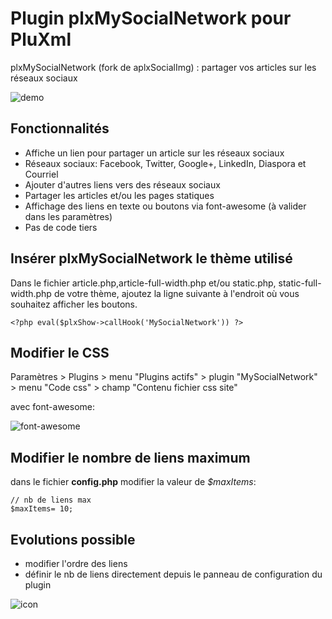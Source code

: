 # Plugin plxMySocialNetwork pour PluXml
plxMySocialNetwork (fork de aplxSocialImg) : partager vos articles sur les réseaux sociaux

![demo](https://cloud.githubusercontent.com/assets/13441278/10242180/527d3188-68ef-11e5-9ae4-cd4ebb8be4d2.png)



## Fonctionnalités

* Affiche un lien pour partager un article sur les réseaux sociaux
* Réseaux sociaux: Facebook, Twitter, Google+, LinkedIn, Diaspora et Courriel
* Ajouter d'autres liens vers des réseaux sociaux
* Partager les articles et/ou les pages statiques
* Affichage des liens en texte ou boutons via font-awesome (à valider dans les paramètres)
* Pas de code tiers


## Insérer plxMySocialNetwork le thème utilisé

Dans le fichier article.php,article-full-width.php et/ou static.php, static-full-width.php de votre thème, ajoutez la ligne suivante à l'endroit où vous souhaitez afficher les boutons.


    <?php eval($plxShow->callHook('MySocialNetwork')) ?>


## Modifier le CSS

Paramètres > Plugins > menu "Plugins actifs" > plugin "MySocialNetwork" > menu "Code css" > champ "Contenu fichier css site"


avec font-awesome:

![font-awesome](https://cloud.githubusercontent.com/assets/13441278/10242181/527e8ae2-68ef-11e5-990c-4f2145616495.png)
  
## Modifier le nombre de liens maximum

dans le fichier **config.php** modifier la valeur de *$maxItems*:

    // nb de liens max
    $maxItems= 10; 
  
## Evolutions possible

* modifier l'ordre des liens
* définir le nb de liens directement depuis le panneau de configuration du plugin

![icon](https://cloud.githubusercontent.com/assets/13441278/9706299/84f5fdc4-54e1-11e5-96ef-d5ad697a1e32.png)
